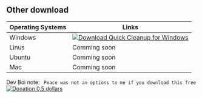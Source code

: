 ## Other download
|  Operating Systems | Links  |
| ------------ | ------------ |
|Windows | [![Download Quick Cleanup for Windows](https://a.fsdn.com/con/app/sf-download-button)](https://sourceforge.net/projects/quick-cleanup-for-windows/files/latest/download)  |
|Linus| Comming soon  |
|Ubuntu| Comming soon  |
|Mac| Comming soon  |
Dev Boi note:
`` 
Peace was not an options to me if you download this free
``
[![Donation 0,5 dollars](https://image.flaticon.com/icons/png/128/349/349247.png "Donation 0,5 dollars")](http://https://pandaboy1942.github.io/qc/donation.html "Donation 0,5 dollars")


